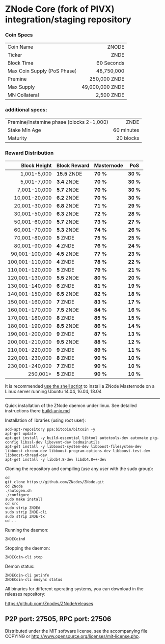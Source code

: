 ZNode Core (fork of PIVX) integration/staging repository
======================================


### Coin Specs
|   |  |
| --- | ---:|
| Coin Name                   | ZNODE           |
| Ticker                      | ZNDE            |
| Block Time                  | 60 Seconds      |
| Max Coin Supply (PoS Phase) | 48,750,000      |
| Premine                     | 250,000 ZNDE    |
| Max Supply                  | 49,000,000 ZNDE |
| MN Collateral	              | 2,500 ZNDE      |

### additional specs:
|   |  |
| --- | ---:|
| Premine/instamine phase (blocks 2-1,000)| ZNDE |
| Stake Min Age | 60 minutes |
| Maturity | 20 blocks |


### Reward Distribution

| **Block Height**      | **Block Reward** | **Masternode**  | **PoS**   |
|----------------------:|-----------------|-----------------|-----------|
| 1,001-5,000           | **15.5** ZNDE  | **70 %**        | **30 %**  |
| 5,001-7,000           | **3.4** ZNDE   | **70 %**        | **30 %**  |
| 7,001-10,000          | **5.7** ZNDE   | **70 %**        | **30 %**  |
| 10,001-20,000         | **6.2** ZNDE   | **70 %**        | **30 %**  |
| 20,001-30,000         | **6.8** ZNDE   | **71 %**        | **29 %**  |
| 30,001-50,000         | **6.3** ZNDE   | **72 %**        | **28 %**  |
| 50,001-60,000         | **5.7** ZNDE   | **73 %**        | **27 %**  |
| 60,001-70,000         | **5.3** ZNDE   | **74 %**        | **26 %**  |
| 70,001-80,000         | **5** ZNDE     | **75 %**        | **25 %**  |
| 80,001-90,000         | **4** ZNDE     | **76 %**        | **24 %**  |
| 90,001-100,000        | **4.5** ZNDE   | **77 %**        | **23 %**  |
| 100,001-110,000       | **4** ZNDE     | **78 %**        | **22 %**  |
| 110,001-120,000       | **5** ZNDE     | **79 %**        | **21 %**  |
| 120,001-130,000       | **5.5** ZNDE   | **80 %**        | **20 %**  |
| 130,001-140,000       | **6** ZNDE     | **81 %**        | **19 %**  |
| 140,001-150,000       | **6.5** ZNDE   | **82 %**        | **18 %**  |
| 150,001-160,000       | **7** ZNDE     | **83 %**        | **17 %**  |
| 160,001-170,000       | **7.5** ZNDE   | **84 %**        | **16 %**  |
| 170,001-180,000       | **8** ZNDE     | **85 %**        | **15 %**  |
| 180,001-190,000       | **8.5** ZNDE   | **86 %**        | **14 %**  |
| 190,001-200,000       | **9** ZNDE     | **87 %**        | **13 %**  |
| 200,001-210,000       | **9.5** ZNDE   | **88 %**        | **12 %**  |
| 210,001-220,000       | **9** ZNDE     | **89 %**        | **11 %**  |
| 220,001-230,000       | **8** ZNDE     | **90 %**        | **10 %**  |
| 230,001-240,000       | **7** ZNDE     | **90 %**        | **10 %**  |
| 250,001>              | **5** ZNDE     | **90 %**        | **10 %**  |


It is recommended [use the shell script](https://github.com/ZNodes/ZNodes/releases) to install a ZNode Masternode on a Linux server running Ubuntu 14.04, 16.04, 18.04

***

Quick installation of the ZNode daemon under linux. See detailed instructions there [build-unix.md](build-unix.md)

Installation of libraries (using root user):

    add-apt-repository ppa:bitcoin/bitcoin -y
    apt-get update
    apt-get install -y build-essential libtool autotools-dev automake pkg-config libssl-dev libevent-dev bsdmainutils
    apt-get install -y libboost-system-dev libboost-filesystem-dev libboost-chrono-dev libboost-program-options-dev libboost-test-dev libboost-thread-dev
    apt-get install -y libdb4.8-dev libdb4.8++-dev

Cloning the repository and compiling (use any user with the sudo group):

    cd
    git clone https://github.com/ZNodes/ZNode.git
    cd ZNode
    ./autogen.sh
    ./configure
    sudo make install
    cd src
    sudo strip ZNDEd
    sudo strip ZNDE-cli
    sudo strip ZNDE-tx
    cd ..

Running the daemon:

    ZNDECoind

Stopping the daemon:

    ZNDECoin-cli stop

Demon status:

    ZNDECoin-cli getinfo
    ZNDECoin-cli mnsync status

All binaries for different operating systems, you can download in the releases repository:

https://github.com/Znodes/ZNode/releases

P2P port: 27505, RPC port: 27506
-
Distributed under the MIT software license, see the accompanying file COPYING or http://www.opensource.org/licenses/mit-license.php.

